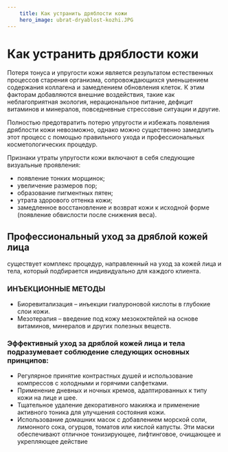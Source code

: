 ```yaml
---
    title: Как устранить дряблости кожи
    hero_image: ubrat-dryablost-kozhi.JPG
---
```

# Как устранить дряблости кожи

Потеря тонуса и упругости кожи является результатом естественных процессов старения организма, сопровождающихся уменьшением содержания коллагена и замедлением обновления клеток. К этим факторам добавляются внешние воздействия, такие как неблагоприятная экология, нерациональное питание, дефицит витаминов и минералов, повседневные стрессовые ситуации и другие.

Полностью предотвратить потерю упругости и избежать появления дряблости кожи невозможно, однако можно существенно замедлить этот процесс с помощью правильного ухода и профессиональных косметологических процедур.

Признаки утраты упругости кожи включают в себя следующие визуальные проявления:

- появление тонких морщинок;
- увеличение размеров пор;
- образование пигментных пятен;
- утрата здорового оттенка кожи;
- замедленное восстановление и возврат кожи к исходной форме (появление обвислости после снижения веса).

## Профессиональный уход за дряблой кожей лица

существует комплекс процедур, направленный на уход за кожей лица и тела, который подбирается индивидуально для каждого клиента.

### ИНЪЕКЦИОННЫЕ МЕТОДЫ

- Биоревитализация – инъекции гиалуроновой кислоты в глубокие слои кожи.
- Мезотерапия – введение под кожу мезококтейлей на основе витаминов, минералов и других полезных веществ.

### Эффективный уход за дряблой кожей лица и тела подразумевает соблюдение следующих основных принципов:

- Регулярное принятие контрастных душей и использование компрессов с холодными и горячими салфетками.
- Применение дневных и ночных кремов, адаптированных к типу кожи на лице и шее.
- Тщательное удаление декоративного макияжа и применение активного тоника для улучшения состояния кожи.
- Использование домашних масок с добавлением морской соли, лимонного сока, огурцов, томатов или кислой капусты. Эти маски обеспечивают отличное тонизирующее, лифтинговое, очищающее и укрепляющее действие
